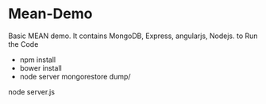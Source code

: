 # Mean-Demo

Basic MEAN demo.
It contains MongoDB, Express, angularjs, Nodejs.
to Run the Code
 - npm install
 - bower install
 - node server
 mongorestore dump/
 
 node server.js
